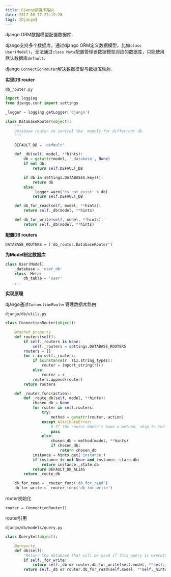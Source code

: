 ```yaml
---
title: Django数据库路由
date: 2017-05-17 22:19:28
tags: [Django]
---
```


django ORM数据模型配置数据库．

django支持多个数据库，通过django ORM定义数据模型，比如`class User(Model)`，无法通过`class Meta`配置管理该数据模型对应的数据库，只能使用默认数据库`default`．

django `ConnectionRouter`解决数据模型与数据库映射．

**实现DB router**

`db_router.py`

```python
import logging
from django.conf import settings

_logger = logging.getLogger('django')

class DatabaseRouter(object):
    """
    Database router to control the  models for differrent db.
    """

    DEFAULT_DB = 'default'

    def _db(self, model, **hints):
        db = getattr(model, '_database', None)
        if not db:
            return self.DEFAULT_DB

        if db in settings.DATABASES.keys():
            return db
        else:
            _logger.warn('%s not exist' % db)
            return self.DEFAULT_DB

    def db_for_read(self, model, **hints):
        return self._db(model, **hints)

    def db_for_write(self, model, **hints):
        return self._db(model, **hints)
```

**配置DB routers**

`DATABASE_ROUTERS = ['db_router.DatabaseRouter']`

**为Model制定数据库**

```python
class User(Model)
	_database = 'user_db'
    class  Meta:
    	db_table = 'user'
    ...
```

**实现原理**

django通过`ConnectionRouter`管理数据库路由

`django/db/utils.py`

```python
class ConnectionRouter(object):

    @cached_property
    def routers(self):
        if self._routers is None:
            self._routers = settings.DATABASE_ROUTERS
        routers = []
        for r in self._routers:
            if isinstance(r, six.string_types):
                router = import_string(r)()
            else:
                router = r
            routers.append(router)
        return routers

    def _router_func(action):
        def _route_db(self, model, **hints):
            chosen_db = None
            for router in self.routers:
                try:
                    method = getattr(router, action)
                except AttributeError:
                    # If the router doesn't have a method, skip to the next one.
                    pass
                else:
                    chosen_db = method(model, **hints)
                    if chosen_db:
                        return chosen_db
            instance = hints.get('instance')
            if instance is not None and instance._state.db:
                return instance._state.db
            return DEFAULT_DB_ALIAS
        return _route_db

    db_for_read = _router_func('db_for_read')
    db_for_write = _router_func('db_for_write')
```

router初始化

`router = ConnectionRouter()`

router引用

`django/db/models/query.py`

```python
class QuerySet(object):

    @property
    def db(self):
        "Return the database that will be used if this query is executed now"
        if self._for_write:
            return self._db or router.db_for_write(self.model, **self._hints)
        return self._db or router.db_for_read(self.model, **self._hints)
```